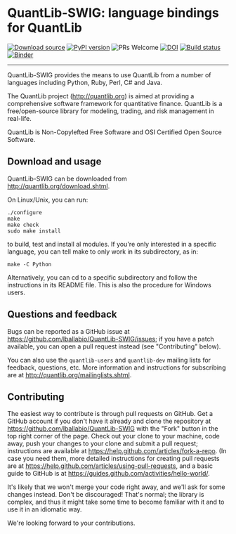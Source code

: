 
QuantLib-SWIG: language bindings for QuantLib
=============================================

[![Download source](https://img.shields.io/github/v/release/lballabio/QuantLib-SWIG?label=source&sort=semver)](https://github.com/lballabio/QuantLib-SWIG/releases/latest)
[![PyPI version](https://img.shields.io/pypi/v/quantlib?label=PyPI)](https://pypi.org/project/QuantLib)
![PRs Welcome](https://img.shields.io/badge/PRs%20-welcome-brightgreen.svg)
[![DOI](https://zenodo.org/badge/DOI/10.5281/zenodo.1441003.svg)](https://doi.org/10.5281/zenodo.1441003)
[![Build status](https://github.com/lballabio/QuantLib-SWIG/workflows/Linux%20build/badge.svg?branch=master)](https://github.com/lballabio/QuantLib-SWIG/actions?query=workflow%3A%22Linux+build%22)
[![Binder](https://mybinder.org/badge_logo.svg)](https://mybinder.org/v2/gh/lballabio/QuantLib-SWIG/binder?urlpath=tree/Python/examples)

---

QuantLib-SWIG provides the means to use QuantLib from a number of
languages including Python, Ruby, Perl, C# and Java.

The QuantLib project (<http://quantlib.org>) is aimed at providing a
comprehensive software framework for quantitative finance. QuantLib is
a free/open-source library for modeling, trading, and risk management
in real-life.

QuantLib is Non-Copylefted Free Software and OSI Certified Open Source
Software.


Download and usage
------------------

QuantLib-SWIG can be downloaded from <http://quantlib.org/download.shtml>.

On Linux/Unix, you can run:

    ./configure
    make
    make check
    sudo make install

to build, test and install al modules. If you're only interested in a
specific language, you can tell make to only work in its subdirectory,
as in:

    make -C Python

Alternatively, you can cd to a specific subdirectory and follow the
instructions in its README file. This is also the procedure for
Windows users.


Questions and feedback
----------------------

Bugs can be reported as a GitHub issue at
<https://github.com/lballabio/QuantLib-SWIG/issues>; if you have a
patch available, you can open a pull request instead (see
"Contributing" below).

You can also use the `quantlib-users` and `quantlib-dev` mailing lists
for feedback, questions, etc.  More information and instructions for
subscribing are at <http://quantlib.org/mailinglists.shtml>.


Contributing
------------

The easiest way to contribute is through pull requests on GitHub.  Get
a GitHub account if you don't have it already and clone the repository
at <https://github.com/lballabio/QuantLib-SWIG> with the "Fork" button
in the top right corner of the page. Check out your clone to your
machine, code away, push your changes to your clone and submit a pull
request; instructions are available at
<https://help.github.com/articles/fork-a-repo>.  (In case you need
them, more detailed instructions for creating pull requests are at
<https://help.github.com/articles/using-pull-requests>, and a basic
guide to GitHub is at
<https://guides.github.com/activities/hello-world/>.

It's likely that we won't merge your code right away, and we'll ask
for some changes instead. Don't be discouraged! That's normal; the
library is complex, and thus it might take some time to become
familiar with it and to use it in an idiomatic way.

We're looking forward to your contributions.


